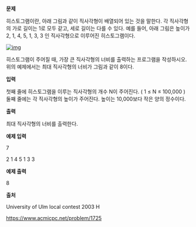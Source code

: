 **문제**

히스토그램이란, 아래 그림과 같이 직사각형이 배열되어 있는 것을 말한다. 각 직사각형의 가로 길이는 1로 모두 같고, 세로 길이는 다를 수 있다. 예를 들어, 아래 그림은 높이가 2, 1, 4, 5, 1, 3, 3 인 직사각형으로 이루어진 히스토그램이다.

[![img](https://postfiles.pstatic.net/MjAxOTEwMTRfMjU0/MDAxNTcwOTg0MTY2OTUy.OtItbLXXICCZiZ3VhZL5XmSPr2z-kM88-9Cxd3Fy5ncg.4o-AssM3e8EeOU-JFFZBc3iLSA9w2LqsSeYasBTUbyEg.PNG.dhsin0468/image.png?type=w773)](https://blog.naver.com/PostView.nhn?blogId=dhsin0468&logNo=221676835413&categoryNo=34&parentCategoryNo=0&viewDate=&currentPage=1&postListTopCurrentPage=1&from=postList&userTopListOpen=true&userTopListCount=5&userTopListManageOpen=false&userTopListCurrentPage=1#)

히스토그램이 주어질 때, 가장 큰 직사각형의 너비를 출력하는 프로그램을 작성하시오. 위의 예제에서는 최대 직사각형의 너비가 그림과 같이 8이다.

 

**입력**

첫째 줄에 히스토그램을 이루는 직사각형의 개수 N이 주어진다. ( 1 ≤ N ≤ 100,000 ) 둘째 줄에는 각 직사각형의 높이가 주어진다. 높이는 10,000보다 작은 양의 정수이다.  

**출력**

최대 직사각형의 너비를 출력한다.

 

**예제 입력**

7 

2 1 4 5 1 3 3

**예제 출력**

8

 

**출처**

University of Ulm local contest 2003 H  

https://www.acmicpc.net/problem/1725